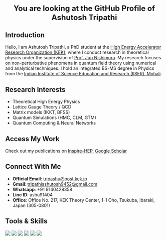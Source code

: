 <!-- README.md -->

<h1 align="center" style="font-size: 1.5rem; font-weight: bold;">
  You are looking at the GitHub Profile of Ashutosh Tripathi
</h1>

## Introduction

Hello, I am Ashutosh Tripathi, a PhD student at the  [High Energy Accelerator Research Organization (KEK)](https://www2.kek.jp/theory-center/theory/), where I conduct research in theoretical physics under the supervision of  [Prof. Jun Nishimura](https://inspirehep.net/authors/995559). My research focuses on non-perturbative phenomena in quantum field theory using numerical and analytical techniques. I hold an integrated BS-MS degree in Physics from the [Indian Institute of Science Education and Research (IISER), Mohali](https://www.iisermohali.ac.in).


## Research Interests
- Theoretical High Energy Physics
- Lattice Gauge Theory / QCD
- Matrix models (IKKT, BFSS)
- Quantum Simulations (HMC, CLM, GTM)
- Quantum Computing & Neural Networks

## Access My Work
Check out my publications on 
[Inspire-HEP](https://inspirehep.net/authors/1671760),
[Google Scholar](https://scholar.google.com/citations?user=xsjttUwAAAAJ&hl=en)

## Connect With Me
- **Official Email**: [tripashu@post.kek.jp](mailto:tripashu@post.kek.jp)  
- **Gmail**: [tripathiashutosh9452@gmail.com](mailto:tripathiashutosh9452@gmail.com)  
- **Whatsapp**: +91 9140428358
- **Line ID**: ashu91404
- **Office**: Office No. 217, KEK Theory Center, 1-1 Oho, Tsukuba, Ibaraki, Japan (305-0801)

<!-- Tools & Skills Section (using Shields.io badges) -->
<h2 align="left">Tools & Skills</h2>

<div align="left">

  <!-- Bash -->
  <img src="https://img.shields.io/badge/Bash-121011?style=for-the-badge&logo=gnu-bash&logoColor=white" />
  
  <!-- C/C++ -->
  <img src="https://img.shields.io/badge/C%2FC++-00599C?style=for-the-badge&logo=c%2B%2B&logoColor=white" />
  
  <!-- Fortran (no official shield, so plain color) -->
  <img src="https://img.shields.io/badge/Fortran-734F96?style=for-the-badge&logoColor=white" />
  
  <!-- Mathematica (unofficial, custom color) -->
  <img src="https://img.shields.io/badge/Mathematica-DC143C?style=for-the-badge&logoColor=white" />
  
  <!-- LaTeX -->
  <img src="https://img.shields.io/badge/LaTeX-008080?style=for-the-badge&logo=latex&logoColor=white" />
  
  <!-- Gnuplot (unofficial, custom color) -->
  <img src="https://img.shields.io/badge/Gnuplot-4cae50?style=for-the-badge&logoColor=white" />
  
</div>

